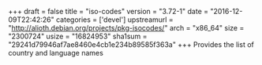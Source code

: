 +++
draft = false
title = "iso-codes"
version = "3.72-1"
date = "2016-12-09T22:42:26"
categories = ['devel']
upstreamurl = "http://alioth.debian.org/projects/pkg-isocodes/"
arch = "x86_64"
size = "2300724"
usize = "16824953"
sha1sum = "29241d79946af7ae8460e4cb1e234b89585f363a"
+++
Provides the list of country and language names